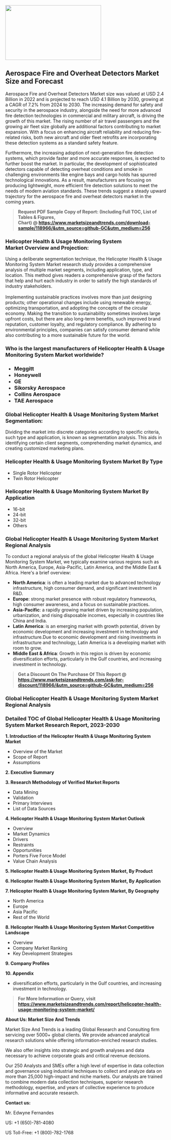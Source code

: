 <p><img class="alignnone size-medium wp-image-20088" src="https://ffe5etoiles.com/wp-content/uploads/2024/12/MST1-300x171.png" alt="" width="300" height="171" /></p><h2>Aerospace Fire and Overheat Detectors Market Size and Forecast</h2><p>Aerospace Fire and Overheat Detectors Market size was valued at USD 2.4 Billion in 2022 and is projected to reach USD 4.1 Billion by 2030, growing at a CAGR of 7.2% from 2024 to 2030. The increasing demand for safety and security in the aerospace industry, alongside the need for more advanced fire detection technologies in commercial and military aircraft, is driving the growth of this market. The rising number of air travel passengers and the growing air fleet size globally are additional factors contributing to market expansion. With a focus on enhancing aircraft reliability and reducing fire-related risks, both new aircraft and older fleet retrofits are incorporating these detection systems as a standard safety feature.</p><p>Furthermore, the increasing adoption of next-generation fire detection systems, which provide faster and more accurate responses, is expected to further boost the market. In particular, the development of sophisticated detectors capable of detecting overheat conditions and smoke in challenging environments like engine bays and cargo holds has spurred technological innovations. As a result, manufacturers are focusing on producing lightweight, more efficient fire detection solutions to meet the needs of modern aviation standards. These trends suggest a steady upward trajectory for the aerospace fire and overheat detectors market in the coming years.</p></p><blockquote id="" class=""><strong>Request PDF Sample Copy of Report: (Including Full TOC, List of Tables &amp; Figures, Chart)&nbsp;@&nbsp;<strong><a href="https://www.marketsizeandtrends.com/download-sample/118966/&utm_source=github-GC&utm_medium=256" target="_blank">https://www.marketsizeandtrends.com/download-sample/118966/&utm_source=github-GC&utm_medium=256</a></strong></strong></blockquote><h3 id="" class="">Helicopter Health & Usage Monitoring System Market&nbsp;Overview and Projection:</h3><p id="" class="">Using a deliberate segmentation technique, the Helicopter Health & Usage Monitoring System Market research study provides a comprehensive analysis of multiple market segments, including application, type, and location. This method gives readers a comprehensive grasp of the factors that help and hurt each industry in order to satisfy the high standards of industry stakeholders. <br /> <br />Implementing sustainable practices involves more than just designing products; other operational changes include using renewable energy, optimizing transportation, and adopting the concepts of the circular economy. Making the transition to sustainability sometimes involves large upfront costs, but there are also long-term benefits, such improved brand reputation, customer loyalty, and regulatory compliance. By adhering to environmental principles, companies can satisfy consumer demand while also contributing to a more sustainable future for the world.</p><h3 id="" class="">Who is the largest manufacturers of&nbsp;Helicopter Health & Usage Monitoring System Market worldwide?</h3><h3 class=""><p><ul><li>Meggitt </li><li> Honeywell </li><li> GE </li><li> Sikorsky Aerospace </li><li> Collins Aerospace </li><li> TAE Aerospace</li></ul></p></h3><h3 id="" class="">Global&nbsp;Helicopter Health & Usage Monitoring System Market Segmentation:</h3><p id="" class="">Dividing the market into discrete categories according to specific criteria, such type and application, is known as segmentation analysis. This aids in identifying certain client segments, comprehending market dynamics, and creating customized marketing plans.</p><h3 id="" class="">Helicopter Health & Usage Monitoring System Market&nbsp;By Type</h3><p><p><ul><li>Single Rotor Helicopter</li><li> Twin Rotor Helicopter</p></li></ul></p></p><h3 id="" class="">Helicopter Health & Usage Monitoring System Market&nbsp;By Application</h3><p class=""><p><ul><li>16-bit</li><li> 24-bit</li><li> 32-bit</li><li> Others</li></ul></p></p><h3 id="" class="">Global Helicopter Health & Usage Monitoring System Market Regional Analysis</h3><p id="" class="">To conduct a regional analysis of the global Helicopter Health & Usage Monitoring System Market, we typically examine various regions such as North America, Europe, Asia-Pacific, Latin America, and the Middle East &amp; Africa. Here's a brief overview:</p><ul><li><strong>North America</strong>: is often a leading market due to advanced technology infrastructure, high consumer demand, and significant investment in R&amp;D.</li><li><strong>Europe</strong>: strong market presence with robust regulatory frameworks, high consumer awareness, and a focus on sustainable practices.</li><li><strong>Asia-Pacific</strong>: a rapidly growing market driven by increasing population, urbanization, and rising disposable incomes, especially in countries like China and India.</li><li><strong>Latin America</strong>: is an emerging market with growth potential, driven by economic development and increasing investment in technology and infrastructure.Due to economic development and rising investments in infrastructure and technology, Latin America is a developing market with room to grow.</li><li><strong>Middle East &amp; Africa</strong>: Growth in this region is driven by economic diversification efforts, particularly in the Gulf countries, and increasing investment in technology.</li></ul><blockquote id="" class=""><strong>Get a Discount On The Purchase Of This Report @ <strong><a href="https://www.marketsizeandtrends.com/ask-for-discount/118966/&utm_source=github-GC&utm_medium=256" target="_blank">https://www.marketsizeandtrends.com/ask-for-discount/118966/&utm_source=github-GC&utm_medium=256</a></strong></strong></blockquote><h3 id="" class="">Global Helicopter Health & Usage Monitoring System Market Regional Analysis</h3><h3 id="" class="">Detailed TOC of Global Helicopter Health & Usage Monitoring System Market Research Report, 2023-2030</h3><p id="" class=""><strong>1. Introduction of the Helicopter Health & Usage Monitoring System Market</strong></p><ul><li>Overview of the Market</li><li>Scope of Report</li><li>Assumptions</li></ul><p id="" class=""><strong>2. Executive Summary</strong></p><p id="" class=""><strong>3. Research Methodology of Verified Market Reports</strong></p><ul><li>Data Mining</li><li>Validation</li><li>Primary Interviews</li><li>List of Data Sources</li></ul><p id="" class=""><strong>4. Helicopter Health & Usage Monitoring System Market Outlook</strong></p><ul><li>Overview</li><li>Market Dynamics</li><li>Drivers</li><li>Restraints</li><li>Opportunities</li><li>Porters Five Force Model</li><li>Value Chain Analysis</li></ul><p id="" class=""><strong>5. Helicopter Health & Usage Monitoring System Market, By Product</strong></p><p id="" class=""><strong>6. Helicopter Health & Usage Monitoring System Market, By Application</strong></p><p id="" class=""><strong>7. Helicopter Health & Usage Monitoring System Market, By Geography</strong></p><ul><li>North America</li><li>Europe</li><li>Asia Pacific</li><li>Rest of the World</li></ul><p id="" class=""><strong>8. Helicopter Health & Usage Monitoring System Market Competitive Landscape</strong></p><ul><li>Overview</li><li>Company Market Ranking</li><li>Key Development Strategies</li></ul><p id="" class=""><strong>9. Company Profiles</strong></p><p id="" class=""><strong>10. Appendix</strong></p><ul><li>diversification efforts, particularly in the Gulf countries, and increasing investment in technology.</li></ul><blockquote id="" class=""><strong>For More Information or Query, visit <strong><strong><a href="https://www.marketsizeandtrends.com/report/helicopter-health-usage-monitoring-system-market/" target="_blank">https://www.marketsizeandtrends.com/report/helicopter-health-usage-monitoring-system-market/</a></strong></strong></strong></blockquote><p id="" class=""><strong>About Us: Market Size And Trends</strong></p><p id="" class="">Market Size And Trends is a leading Global Research and Consulting firm servicing over 5000+ global clients. We provide advanced analytical research solutions while offering information-enriched research studies.</p><p id="" class="">We also offer insights into strategic and growth analyses and data necessary to achieve corporate goals and critical revenue decisions.</p><p id="" class="">Our 250 Analysts and SMEs offer a high level of expertise in data collection and governance using industrial techniques to collect and analyze data on more than 25,000 high-impact and niche markets. Our analysts are trained to combine modern data collection techniques, superior research methodology, expertise, and years of collective experience to produce informative and accurate research.</p><p id="" class=""><strong>Contact us:</strong></p><p id="" class="">Mr. Edwyne Fernandes</p><p id="" class="">US: +1 (650)-781-4080</p><p id="" class="">US Toll-Free: +1 (800)-782-1768</p>
